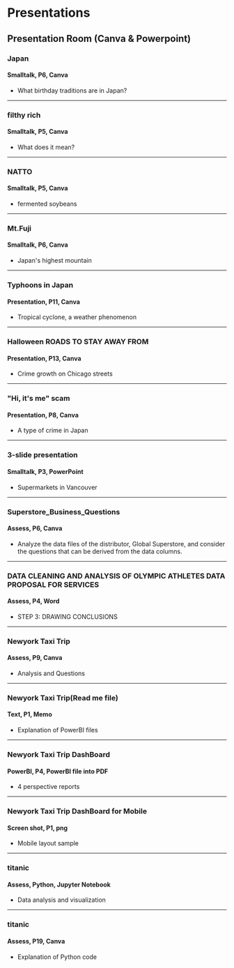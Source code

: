 # Presentations
Presentation Room (Canva & Powerpoint)
---
### Japan
#### Smalltalk, P6, Canva
* What birthday traditions are in Japan?

---
### filthy rich
#### Smalltalk, P5, Canva
* What does it mean?

---
### NATTO
#### Smalltalk, P5, Canva
* fermented soybeans

---
### Mt.Fuji
#### Smalltalk, P6, Canva
* Japan's highest mountain

---
### Typhoons in Japan
#### Presentation, P11, Canva
* Tropical cyclone, a weather phenomenon

---
### Halloween ROADS TO STAY AWAY FROM
#### Presentation, P13, Canva
* Crime growth on Chicago streets

---
### "Hi, it's me" scam
#### Presentation, P8, Canva
* A type of crime in Japan

---
### 3-slide presentation
#### Smalltalk, P3, PowerPoint
* Supermarkets in Vancouver

---
### Superstore_Business_Questions
#### Assess, P6, Canva
* Analyze the data files of the distributor, Global Superstore, and consider the questions that can be derived from the data columns.

---
### DATA CLEANING AND ANALYSIS OF OLYMPIC ATHLETES DATA PROPOSAL FOR SERVICES
#### Assess, P4, Word
* STEP 3: DRAWING CONCLUSIONS

---
### Newyork Taxi Trip
#### Assess, P9, Canva
* Analysis and Questions

---
### Newyork Taxi Trip(Read me file)
#### Text, P1, Memo
* Explanation of PowerBI files

---
### Newyork Taxi Trip DashBoard
#### PowerBI, P4, PowerBI file into PDF
* 4 perspective reports

---
### Newyork Taxi Trip DashBoard for Mobile
#### Screen shot, P1, png
* Mobile layout sample

---
### titanic
#### Assess, Python, Jupyter Notebook
* Data analysis and visualization

---
### titanic
#### Assess, P19, Canva
* Explanation of Python code
